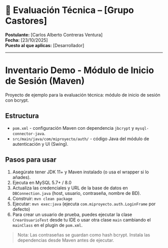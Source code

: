 # 📘 Evaluación Técnica – [Grupo Castores]
**Postulante:** [Carlos Alberto Contreras Ventura]  
**Fecha:** [23/10/2025]  
**Puesto al que aplicas:** [Desarrollador]

---

# Inventario Demo - Módulo de Inicio de Sesión (Maven)

Proyecto de ejemplo para la evaluación técnica: módulo de inicio de sesión con bcrypt.

## Estructura
- `pom.xml` - configuración Maven con dependencia `jbcrypt` y `mysql-connector-java`.
- `src/main/java/com/miproyecto/auth/` - código Java del módulo de autenticación y UI (Swing).

## Pasos para usar
1. Asegúrate tener JDK 11+ y Maven instalado (o usa el wrapper si lo añades).
2. Ejecuta en MySQL 5.7+ / 8.0
3. Actualiza las credenciales y URL de la base de datos en `DBConnection.java` (host, usuario, contraseña, nombre de BD).
4. Construir: `mvn clean package`
5. Ejecutar: `mvn exec:java` (ejecuta `com.miproyecto.auth.LoginFrame` por defecto)
6. Para crear un usuario de prueba, puedes ejecutar la clase `CrearUsuarioTest` desde tu IDE o usar otra clase `main` cambiando el `mainClass` en el plugin de `pom.xml`.

> Nota: Las contraseñas se guardan como hash bcrypt. Instala las dependencias desde Maven antes de ejecutar.

